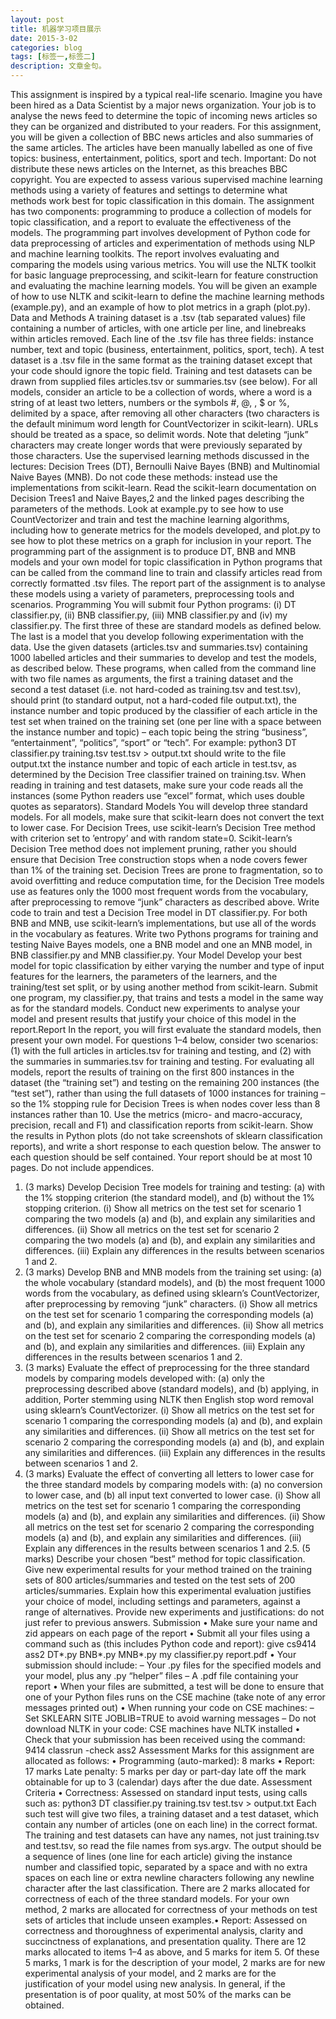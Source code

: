 ```yaml
---
layout: post
title: 机器学习项目展示
date: 2015-3-02
categories: blog
tags: [标签一,标签二]
description: 文章金句。
---
```

This assignment is inspired by a typical real-life scenario. Imagine you have been hired as a Data
Scientist by a major news organization. Your job is to analyse the news feed to determine the
topic of incoming news articles so they can be organized and distributed to your readers.
For this assignment, you will be given a collection of BBC news articles and also summaries
of the same articles. The articles have been manually labelled as one of five topics: business,
entertainment, politics, sport and tech. Important: Do not distribute these news articles
on the Internet, as this breaches BBC copyright.
You are expected to assess various supervised machine learning methods using a variety of features and settings to determine what methods work best for topic classification in this domain.
The assignment has two components: programming to produce a collection of models for topic
classification, and a report to evaluate the effectiveness of the models. The programming part
involves development of Python code for data preprocessing of articles and experimentation of
methods using NLP and machine learning toolkits. The report involves evaluating and comparing
the models using various metrics.
You will use the NLTK toolkit for basic language preprocessing, and scikit-learn for feature construction and evaluating the machine learning models. You will be given an example of how to use
NLTK and scikit-learn to define the machine learning methods (example.py), and an example of
how to plot metrics in a graph (plot.py).
Data and Methods
A training dataset is a .tsv (tab separated values) file containing a number of articles, with one
article per line, and linebreaks within articles removed. Each line of the .tsv file has three fields:
instance number, text and topic (business, entertainment, politics, sport, tech).
A test dataset is a .tsv file in the same format as the training dataset except that your code should
ignore the topic field. Training and test datasets can be drawn from supplied files articles.tsv
or summaries.tsv (see below).
For all models, consider an article to be a collection of words, where a word is a string of at
least two letters, numbers or the symbols #, @, , $ or %, delimited by a space, after removing
all other characters (two characters is the default minimum word length for CountVectorizer in
scikit-learn). URLs should be treated as a space, so delimit words. Note that deleting “junk”
characters may create longer words that were previously separated by those characters.
Use the supervised learning methods discussed in the lectures: Decision Trees (DT), Bernoulli
Naive Bayes (BNB) and Multinomial Naive Bayes (MNB). Do not code these methods: instead
use the implementations from scikit-learn. Read the scikit-learn documentation on Decision Trees1
and Naive Bayes,2 and the linked pages describing the parameters of the methods.
Look at example.py to see how to use CountVectorizer and train and test the machine learning
algorithms, including how to generate metrics for the models developed, and plot.py to see how
to plot these metrics on a graph for inclusion in your report.
The programming part of the assignment is to produce DT, BNB and MNB models and your own
model for topic classification in Python programs that can be called from the command line to train
and classify articles read from correctly formatted .tsv files. The report part of the assignment
is to analyse these models using a variety of parameters, preprocessing tools and scenarios.
Programming
You will submit four Python programs: (i) DT classifier.py, (ii) BNB classifier.py, (iii)
MNB classifier.py and (iv) my classifier.py. The first three of these are standard models as
defined below. The last is a model that you develop following experimentation with the data. Use
the given datasets (articles.tsv and summaries.tsv) containing 1000 labelled articles and their
summaries to develop and test the models, as described below.
These programs, when called from the command line with two file names as arguments, the
first a training dataset and the second a test dataset (i.e. not hard-coded as training.tsv
and test.tsv), should print (to standard output, not a hard-coded file output.txt), the instance number and topic produced by the classifier of each article in the test set when trained on
the training set (one per line with a space between the instance number and topic) – each topic
being the string “business”, “entertainment”, “politics”, “sport” or “tech”. For example:
python3 DT classifier.py training.tsv test.tsv > output.txt
should write to the file output.txt the instance number and topic of each article in test.tsv, as
determined by the Decision Tree classifier trained on training.tsv.
When reading in training and test datasets, make sure your code reads all the instances (some
Python readers use “excel” format, which uses double quotes as separators).
Standard Models
You will develop three standard models. For all models, make sure that scikit-learn does not
convert the text to lower case. For Decision Trees, use scikit-learn’s Decision Tree method with
criterion set to ’entropy’ and with random state=0. Scikit-learn’s Decision Tree method does not
implement pruning, rather you should ensure that Decision Tree construction stops when a node
covers fewer than 1% of the training set. Decision Trees are prone to fragmentation, so to avoid
overfitting and reduce computation time, for the Decision Tree models use as features only the
1000 most frequent words from the vocabulary, after preprocessing to remove “junk” characters
as described above. Write code to train and test a Decision Tree model in DT classifier.py.
For both BNB and MNB, use scikit-learn’s implementations, but use all of the words in the
vocabulary as features. Write two Pythons programs for training and testing Naive Bayes models,
one a BNB model and one an MNB model, in BNB classifier.py and MNB classifier.py.
Your Model
Develop your best model for topic classification by either varying the number and type of input
features for the learners, the parameters of the learners, and the training/test set split, or by using
another method from scikit-learn. Submit one program, my classifier.py, that trains and tests
a model in the same way as for the standard models. Conduct new experiments to analyse your
model and present results that justify your choice of this model in the report.Report
In the report, you will first evaluate the standard models, then present your own model. For
questions 1–4 below, consider two scenarios:
(1) with the full articles in articles.tsv for training and testing, and
(2) with the summaries in summaries.tsv for training and testing.
For evaluating all models, report the results of training on the first 800 instances in the dataset
(the “training set”) and testing on the remaining 200 instances (the “test set”), rather than using
the full datasets of 1000 instances for training – so the 1% stopping rule for Decision Trees is when
nodes cover less than 8 instances rather than 10.
Use the metrics (micro- and macro-accuracy, precision, recall and F1) and classification reports
from scikit-learn. Show the results in Python plots (do not take screenshots of sklearn classification
reports), and write a short response to each question below. The answer to each question should
be self contained. Your report should be at most 10 pages. Do not include appendices.
1. (3 marks) Develop Decision Tree models for training and testing: (a) with the 1% stopping
criterion (the standard model), and (b) without the 1% stopping criterion.
(i) Show all metrics on the test set for scenario 1 comparing the two models (a) and (b), and
explain any similarities and differences.
(ii) Show all metrics on the test set for scenario 2 comparing the two models (a) and (b), and
explain any similarities and differences.
(iii) Explain any differences in the results between scenarios 1 and 2.
2. (3 marks) Develop BNB and MNB models from the training set using: (a) the whole vocabulary
(standard models), and (b) the most frequent 1000 words from the vocabulary, as defined using
sklearn’s CountVectorizer, after preprocessing by removing “junk” characters.
(i) Show all metrics on the test set for scenario 1 comparing the corresponding models (a) and
(b), and explain any similarities and differences.
(ii) Show all metrics on the test set for scenario 2 comparing the corresponding models (a) and
(b), and explain any similarities and differences.
(iii) Explain any differences in the results between scenarios 1 and 2.
3. (3 marks) Evaluate the effect of preprocessing for the three standard models by comparing
models developed with: (a) only the preprocessing described above (standard models), and (b)
applying, in addition, Porter stemming using NLTK then English stop word removal using sklearn’s
CountVectorizer.
(i) Show all metrics on the test set for scenario 1 comparing the corresponding models (a) and
(b), and explain any similarities and differences.
(ii) Show all metrics on the test set for scenario 2 comparing the corresponding models (a) and
(b), and explain any similarities and differences.
(iii) Explain any differences in the results between scenarios 1 and 2.
4. (3 marks) Evaluate the effect of converting all letters to lower case for the three standard models
by comparing models with: (a) no conversion to lower case, and (b) all input text converted to
lower case.
(i) Show all metrics on the test set for scenario 1 comparing the corresponding models (a) and
(b), and explain any similarities and differences.
(ii) Show all metrics on the test set for scenario 2 comparing the corresponding models (a) and
(b), and explain any similarities and differences.
(iii) Explain any differences in the results between scenarios 1 and 2.5. (5 marks) Describe your chosen “best” method for topic classification. Give new experimental
results for your method trained on the training sets of 800 articles/summaries and tested on
the test sets of 200 articles/summaries. Explain how this experimental evaluation justifies your
choice of model, including settings and parameters, against a range of alternatives. Provide new
experiments and justifications: do not just refer to previous answers.
Submission
• Make sure your name and zid appears on each page of the report
• Submit all your files using a command such as (this includes Python code and report):
give cs9414 ass2 DT*.py BNB*.py MNB*.py my classifier.py report.pdf
• Your submission should include:
– Your .py files for the specified models and your model, plus any .py “helper” files
– A .pdf file containing your report
• When your files are submitted, a test will be done to ensure that one of your Python files
runs on the CSE machine (take note of any error messages printed out)
• When running your code on CSE machines:
– Set SKLEARN SITE JOBLIB=TRUE to avoid warning messages
– Do not download NLTK in your code: CSE machines have NLTK installed
• Check that your submission has been received using the command:
9414 classrun -check ass2
Assessment
Marks for this assignment are allocated as follows:
• Programming (auto-marked): 8 marks
• Report: 17 marks
Late penalty: 5 marks per day or part-day late off the mark obtainable for up to 3
(calendar) days after the due date.
Assessment Criteria
• Correctness: Assessed on standard input tests, using calls such as:
python3 DT classifier.py training.tsv test.tsv > output.txt
Each such test will give two files, a training dataset and a test dataset, which contain any
number of articles (one on each line) in the correct format. The training and test datasets
can have any names, not just training.tsv and test.tsv, so read the file names from
sys.argv. The output should be a sequence of lines (one line for each article) giving the
instance number and classified topic, separated by a space and with no extra spaces on each
line or extra newline characters following any newline character after the last classification.
There are 2 marks allocated for correctness of each of the three standard models.
For your own method, 2 marks are allocated for correctness of your methods on test sets of
articles that include unseen examples.• Report: Assessed on correctness and thoroughness of experimental analysis, clarity and
succinctness of explanations, and presentation quality.
There are 12 marks allocated to items 1–4 as above, and 5 marks for item 5. Of these 5
marks, 1 mark is for the description of your model, 2 marks are for new experimental analysis
of your model, and 2 marks are for the justification of your model using new analysis. In
general, if the presentation is of poor quality, at most 50% of the marks can be obtained.












